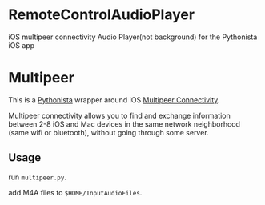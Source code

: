 # RemoteControlAudioPlayer

iOS multipeer connectivity Audio Player(not background) for the Pythonista iOS app

# Multipeer

This is a [Pythonista](http://omz-software.com/pythonista/) wrapper around iOS
[Multipeer Connectivity](https://developer.apple.com/documentation/multipeerconnectivity?language=objc).

Multipeer connectivity allows you to find and exchange information between
2-8 iOS and Mac devices in the same network neighborhood (same wifi or
bluetooth), without going through some server.

## Usage

run ```multipeer.py```.

add M4A files to ```$HOME/InputAudioFiles```.
